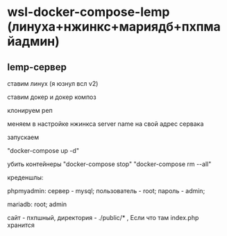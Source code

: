 # wsl-docker-compose-lemp (линуха+нжинкс+мариядб+пхпмайадмин)
## lemp-сервер

ставим линух (я юзнул всл v2) 

ставим докер и докер композ 

клонируем реп 

меняем в настройке нжинкса server name на свой адрес сервака

запускаем 

"docker-compose up -d" 


убить контейнеры 
"docker-compose stop"
"docker-compose rm --all"

креденшлы:

phpmyadmin: сервер - mysql; пользователь - root; пароль - admin;

mariadb: root; admin

сайт - пхпшный, директория - ./public/*    ,   Если что там index.php хранится 
